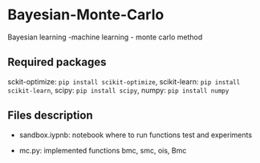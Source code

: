 # Bayesian-Monte-Carlo
Bayesian learning -machine learning - monte carlo method


## Required packages
sckit-optimize: `pip install scikit-optimize`, scikit-learn: `pip install scikit-learn`, scipy: `pip install scipy`, numpy: `pip install numpy`

## Files description
- sandbox.iypnb:  notebook where to run functions test and experiments

- mc.py: implemented functions bmc, smc, ois, Bmc



